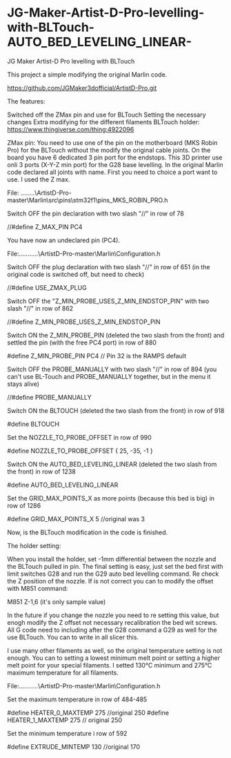 # JG-Maker-Artist-D-Pro-levelling-with-BLTouch-AUTO_BED_LEVELING_LINEAR-

JG Maker Artist-D Pro levelling with BLTouch

This project a simple modifying the original Marlin code.

https://github.com/JGMaker3dofficial/ArtistD-Pro.git

The features:

Switched off the ZMax pin and use for BLTouch
Setting the necessary changes
Extra modifying for the different filaments
BLTouch holder:
https://www.thingiverse.com/thing:4922096

ZMax pin:
You need to use one of the pin on the motherboard (MKS Robin Pro) for the BLTouch without the modify the original cable joints. On the board you have 6 dedicated 3 pin port for the endstops. This 3D printer use onli 3 ports (X-Y-Z min port) for the G28 base levelling. In the original Marlin code declared all joints with name. First you need to choice a port want to use. I used the Z max.

File: ........\ArtistD-Pro-master\Marlin\src\pins\stm32f1\pins_MKS_ROBIN_PRO.h

Switch OFF the pin declaration with two slash "//" in row of 78

//#define Z_MAX_PIN PC4

You have now an undeclared pin (PC4).

File:...........\ArtistD-Pro-master\Marlin\Configuration.h

Switch OFF the plug declaration with two slash "//" in row of 651 (in the original code is switched off, but need to check)

//#define USE_ZMAX_PLUG

Switch OFF the "Z_MIN_PROBE_USES_Z_MIN_ENDSTOP_PIN" with two slash "//" in row of 862

//#define Z_MIN_PROBE_USES_Z_MIN_ENDSTOP_PIN

Switch ON the Z_MIN_PROBE_PIN (deleted the two slash from the front) and settled the pin (with the free PC4 port) in row of 880

#define Z_MIN_PROBE_PIN PC4 // Pin 32 is the RAMPS default

Switch OFF the PROBE_MANUALLY with two slash "//" in row of 894 (you can't use BL-Touch and PROBE_MANUALLY together, but in the menu it stays alive)

//#define PROBE_MANUALLY

Switch ON the BLTOUCH (deleted the two slash from the front) in row of 918

#define BLTOUCH

Set the NOZZLE_TO_PROBE_OFFSET in row of 990

#define NOZZLE_TO_PROBE_OFFSET { 25, -35, -1 }

Switch ON the AUTO_BED_LEVELING_LINEAR (deleted the two slash from the front) in row of 1238

#define AUTO_BED_LEVELING_LINEAR

Set the GRID_MAX_POINTS_X as more points (because this bed is big) in row of 1286

#define GRID_MAX_POINTS_X 5 //original was 3

Now, is the BLTouch modification in the code is finished.

The holder setting:

When you install the holder, set -1mm differential between the nozzle and the BLTouch pulled in pin. The final setting is easy, just set the bed first with limit switches G28 and run the G29 auto bed levelling command. Re check the Z position of the nozzle. If is not correct you can to modify the offset with M851 command:

M851 Z-1,6 (it's only sample value)

In the future if you change the nozzle you need to re setting this value, but enogh modify the Z offset not necessary recalibration the bed wit screws. All G code need to including after the G28 command a G29 as well for the use BLTouch. You can to write in all slicer this.

I use many other filaments as well, so the original temperature setting is not enough. You can to setting a lowest minimum melt point or setting a higher melt point for your special filaments. I setted 130°C minimum and 275°C maximum temperature for all filaments.

File:...........\ArtistD-Pro-master\Marlin\Configuration.h

Set the maximum temperature in row of 484-485

#define HEATER_0_MAXTEMP 275 //original 250
#define HEATER_1_MAXTEMP 275 // original 250

Set the minimum temperature i row of 592

#define EXTRUDE_MINTEMP 130 //original 170
